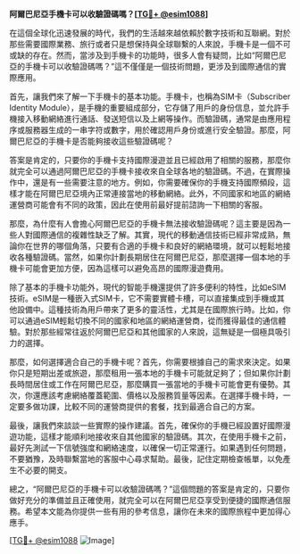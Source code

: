**阿爾巴尼亞手機卡可以收驗證碼嗎？[[TG💪+ @esim1088](https://t.me/s/esim1088)]**

在這個全球化迅速發展的時代，我們的生活越來越依賴於數字技術和互聯網。對於那些需要國際業務、旅行或者只是想保持與全球聯繫的人來說，手機卡是一個不可或缺的存在。然而，當涉及到手機卡的功能時，很多人會有疑問，比如“阿爾巴尼亞的手機卡可以收驗證碼嗎？”這不僅僅是一個技術問題，更涉及到國際通信的實際應用。

首先，讓我們來了解一下手機卡的基本功能。手機卡，也稱為SIM卡（Subscriber Identity Module），是手機的重要組成部分，它存儲了用戶的身份信息，並允許手機接入移動網絡進行通話、發送短信以及上網等操作。而驗證碼，通常是由應用程序或服務器生成的一串字符或數字，用於確認用戶身份或進行安全驗證。那麼，阿爾巴尼亞的手機卡是否能夠接收這些驗證碼呢？

答案是肯定的，只要你的手機卡支持國際漫遊並且已經啟用了相關的服務，那麼你就完全可以通過阿爾巴尼亞的手機卡接收來自全球各地的驗證碼。不過，在實際操作中，還是有一些需要注意的地方。例如，你需要確保你的手機支持國際頻段，這樣才能在阿爾巴尼亞境內正常連接當地的移動網絡。此外，不同國家和地區的網絡運營商可能會有不同的政策，因此在使用前最好提前諮詢一下相關的客服。

那麼，為什麼有人會擔心阿爾巴尼亞的手機卡無法接收驗證碼呢？這主要是因為一些人對國際通信的複雜性缺乏了解。其實，現代的移動通信技術已經非常成熟，無論你在世界的哪個角落，只要有合適的手機卡和良好的網絡環境，就可以輕鬆地接收各種驗證碼。當然，如果你計劃長期居住在阿爾巴尼亞，那麼選擇一個本地的手機卡可能會更加方便，因為這樣可以避免高昂的國際漫遊費用。

除了基本的手機卡功能外，現代的智能手機還提供了許多便利的特性，比如eSIM技術。eSIM是一種嵌入式SIM卡，它不需要實體卡槽，可以直接集成到手機或其他設備中。這種技術為用戶帶來了更多的靈活性，尤其是在國際旅行時。比如，你可以通過eSIM輕鬆切換不同的國家和地區的網絡運營商，從而獲得最佳的通信體驗。對於那些經常往返於阿爾巴尼亞和其他國家的人來說，這無疑是一個極具吸引力的選擇。

那麼，如何選擇適合自己的手機卡呢？首先，你需要根據自己的需求來決定。如果你只是短期出差或旅遊，那麼租用一張本地的手機卡可能就足夠了；但如果你計劃長時間居住或工作在阿爾巴尼亞，那麼購買一張當地的手機卡可能會更有優勢。其次，你還應該考慮網絡覆蓋範圍、價格以及服務質量等因素。在選擇手機卡時，一定要多做功課，比較不同的運營商提供的套餐，找到最適合自己的方案。

最後，讓我們來談談一些實際的操作建議。首先，確保你的手機已經設置好國際漫遊功能，這樣才能順利地接收來自其他國家的驗證碼。其次，在使用手機卡之前，最好先測試一下信號強度和網絡速度，以確保一切正常運行。如果遇到任何問題，不要猶豫，及時聯繫當地的客服中心尋求幫助。最後，記住定期檢查帳單，以免產生不必要的開支。

總之，“阿爾巴尼亞的手機卡可以收驗證碼嗎？”這個問題的答案是肯定的，只要你做好充分的準備並且正確使用，就完全可以在阿爾巴尼亞享受到便捷的國際通信服務。希望本文能為你提供一些有用的參考信息，讓你在未來的國際旅程中更加得心應手。

[[TG💪+ @esim1088](https://t.me/s/esim1088) ![Image](https://i.postimg.cc/4NQfJmqS/Snipaste-2025-05-13-00-14-12.png)]